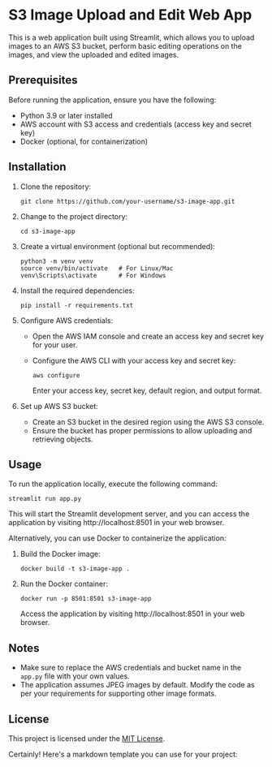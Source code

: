 # S3 Image Upload and Edit Web App

This is a web application built using Streamlit, which allows you to upload images to an AWS S3 bucket, perform basic editing operations on the images, and view the uploaded and edited images.

## Prerequisites

Before running the application, ensure you have the following:

- Python 3.9 or later installed
- AWS account with S3 access and credentials (access key and secret key)
- Docker (optional, for containerization)

## Installation

1. Clone the repository:

   ```shell
   git clone https://github.com/your-username/s3-image-app.git
   ```

2. Change to the project directory:

   ```shell
   cd s3-image-app
   ```

3. Create a virtual environment (optional but recommended):

   ```shell
   python3 -m venv venv
   source venv/bin/activate   # For Linux/Mac
   venv\Scripts\activate      # For Windows
   ```

4. Install the required dependencies:

   ```shell
   pip install -r requirements.txt
   ```

5. Configure AWS credentials:

   - Open the AWS IAM console and create an access key and secret key for your user.
   - Configure the AWS CLI with your access key and secret key:

     ```shell
     aws configure
     ```

     Enter your access key, secret key, default region, and output format.

6. Set up AWS S3 bucket:

   - Create an S3 bucket in the desired region using the AWS S3 console.
   - Ensure the bucket has proper permissions to allow uploading and retrieving objects.

## Usage

To run the application locally, execute the following command:

```shell
streamlit run app.py
```

This will start the Streamlit development server, and you can access the application by visiting http://localhost:8501 in your web browser.

Alternatively, you can use Docker to containerize the application:

1. Build the Docker image:

   ```shell
   docker build -t s3-image-app .
   ```

2. Run the Docker container:

   ```shell
   docker run -p 8501:8501 s3-image-app
   ```

   Access the application by visiting http://localhost:8501 in your web browser.

## Notes

- Make sure to replace the AWS credentials and bucket name in the `app.py` file with your own values.
- The application assumes JPEG images by default. Modify the code as per your requirements for supporting other image formats.

## License

This project is licensed under the [MIT License](LICENSE).

Certainly! Here's a markdown template you can use for your project:
